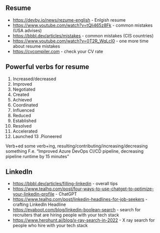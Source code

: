 ## Resume
- https://devby.io/news/rezume-english - Enlgish resume
- https://www.youtube.com/watch?v=tQli465z8Fk - common mistakes (USA advises)
- https://bbbl.dev/articles/mistakes - common mistakes (CIS countries)
- https://www.youtube.com/watch?v=0T2R_WqLcI0 - one more time about resume mistakes
- https://cvcompiler.com - check your CV rate

## Powerful verbs for resume

1. Increased/decreased
2. Improved
3. Negotiated
4. Created
5. Achieved
6. Coordinated
7. Influenced
8. Reduced
9. Established
10. Resolved
11. Accelerated
12. Launched
13 .Pioneered

Verb+ed some verb+ing, resulting/contributing/increasing/decreasing something
F.e. “Improved Azure DevOps CI/CD pipeline, decreasing pipeline runtime by 15 minutes”

## LinkedIn
- https://bbbl.dev/articles/filling-linkedin - overall tips
- https://www.tealhq.com/post/four-ways-to-use-chatgpt-to-optimize-your-linkedin-profile - ChatGPT
- https://www.tealhq.com/post/linkedin-headlines-for-job-seekers - crafting LinkedIn Headline
- https://evaboot.com/blog/linkedin-boolean-search - search for recruiters that are hiring people with your tech stack
- https://www.herohunt.ai/blog/x-ray-search-in-2022 - X ray search for people who hire with your tech stack
